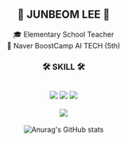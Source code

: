 <div align="center">
  
## 👋 JUNBEOM LEE 👋 




  
   🎓 Elementary School Teacher
   <br>
   🔎 Naver BoostCamp AI TECH (5th)
  <br>
 
</div>


<div align="center">

  ### 🛠 SKILL 🛠
 
<br>
<img align src="https://img.shields.io/badge/Python-3776AB?style=flat-square&logo=Python&logoColor=white"/> <img src="https://img.shields.io/badge/Pytorch-1235AB?style=flat-square&logo=Pytorch&logoColor=gradle"/> <img src="https://img.shields.io/badge/Pandas-3776BC?style=flat-square&logo=Pandas&logoColor=black"/>
<br>
<br>
<img align="center" src="http://mazassumnida.wtf/api/v2/generate_badge?boj=bom1215"/>
<br>
<br>
<img align="center" src="https://github-readme-stats.vercel.app/api?username=bom1215&show_icons=true&theme=radical" alt="Anurag's GitHub stats" />
